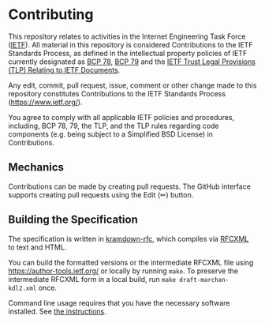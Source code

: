 # Contributing

This repository relates to activities in the Internet Engineering Task Force
([IETF](https://www.ietf.org/)). All material in this repository is considered
Contributions to the IETF Standards Process, as defined in the intellectual
property policies of IETF currently designated as
[BCP 78](https://www.rfc-editor.org/info/bcp78),
[BCP 79](https://www.rfc-editor.org/info/bcp79) and the
[IETF Trust Legal Provisions (TLP) Relating to IETF Documents](http://trustee.ietf.org/trust-legal-provisions.html).

Any edit, commit, pull request, issue, comment or other change made to this
repository constitutes Contributions to the IETF Standards Process
(https://www.ietf.org/).

You agree to comply with all applicable IETF policies and procedures, including,
BCP 78, 79, the TLP, and the TLP rules regarding code components (e.g. being
subject to a Simplified BSD License) in Contributions.


## Mechanics

Contributions can be made by creating pull requests.
The GitHub interface supports creating pull requests using the Edit (✏) button.


## Building the Specification

The specification is written in
[kramdown-rfc](https://github.com/cabo/kramdown-rfc/wiki/Syntax2), which
compiles via [RFCXML](https://authors.ietf.org/rfcxml-vocabulary) to text and
HTML.

You can build the formatted versions or the intermediate RFCXML file using
https://author-tools.ietf.org/ or locally by running `make`. To preserve the
intermediate RFCXML form in a local build, run `make draft-marchan-kdl2.xml`
once.

Command line usage requires that you have the necessary software installed.  See
[the instructions](https://github.com/martinthomson/i-d-template/blob/main/doc/SETUP.md).
